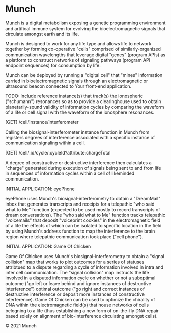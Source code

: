 <!-- Comment -->

# Munch

Munch is a digital metabolism exposing a genetic programming environment and artifical immune system for evolving the bioelectromagnetic signals that circulate amongst earth and its life.

Munch is designed to work for any life type and allows life to network together by forming co-operative "cells" comprised of similarly-organized communication wavelengths that leverage digital "genes" (program APIs) as a platform to construct networks of signaling pathways (program API endpoint sequences) for consumption by life. 

Munch can be deployed by running a "digital cell" that "mines" information carried in bioelectromagnetic signals through an electromagnetic or ultrasound beacon connected to Your front-end application.

TODO: Include reference instance(s) that track(s) the ionospheric ("schumann") resonances so as to provide a clearinghouse used to obtain planetarily-sound validity of information cycles by comparing the waveform of a life or cell signal with the waveform of the ionosphere resonances.

[GET] /cell/instance/interferometer

Calling the biosignal-interferometer instance function in Munch from registers degrees of interference associated with a specific instance of communication signaling within a cell.

[GET] /cell/:id/cycle/:cycleId?attribute:chargeTotal

A degree of constructive or destructive interference then calculates a "charge" generated during execution of signals being sent to and from life in sequences of information cycles within a cell of likeminded communication.

INITIAL APPLICATION: eyePhone

eyePhone uses Munch's biosignal-interferometry to obtain a "DreamMail" inbox that generates transcripts and receipts for a telepathic "who said what to Me" function (expected to be used mostly to record transcripts of dream conversations). The "who said what to Me" function tracks telepathic "voicemails" that deposit "voiceprint cookies" in the electromagnetic field of a life the effects of which can be isolated to specific location in the field by using Munch's address function to map the interference to the brain region where telepathic communication took place ("cell phone").

INITIAL APPLICATION: Game Of Chicken

Game Of Chicken uses Munch's biosignal-interferometry to obtain a "signal collision" map that works to plot outcomes for a series of statuses attribtued to a dispute regarding a cycle of information involved in intra and inter cell communication. The "signal collision" map instructs the life involved in a disputed information cycle on whether or not a suboptimal outcome ("go left or leave behind and ignore instances of destructive interference") optimal outcome ("go right and correct instances of destructive interference or deposit more instances of constructive interference). Game Of Chicken can be used to optimize the chirality of DNA within the electromagnetic field(s) that house networks of cells belogning to a life (thus establishing a new form of on-the-fly DNA repair based solely on alignment of bio-interference circulating amongst cells). 

© 2021 Munch 
